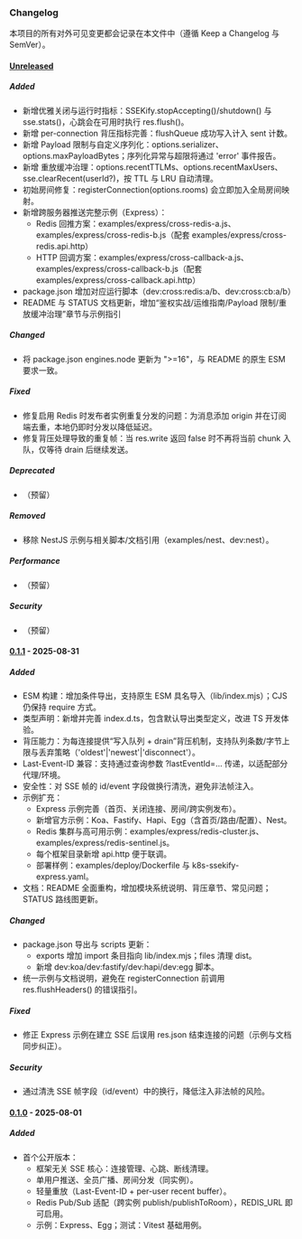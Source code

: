### Changelog

本项目的所有对外可见变更都会记录在本文件中（遵循 Keep a Changelog 与 SemVer）。

#### [Unreleased]
##### Added
- 新增优雅关闭与运行时指标：SSEKify.stopAccepting()/shutdown() 与 sse.stats()，心跳会在可用时执行 res.flush()。
- 新增 per-connection 背压指标完善：flushQueue 成功写入计入 sent 计数。
- 新增 Payload 限制与自定义序列化：options.serializer、options.maxPayloadBytes；序列化异常与超限将通过 'error' 事件报告。
- 新增 重放缓冲治理：options.recentTTLMs、options.recentMaxUsers、sse.clearRecent(userId?)，按 TTL 与 LRU 自动清理。
- 初始房间修复：registerConnection(options.rooms) 会立即加入全局房间映射。
- 新增跨服务器推送完整示例（Express）：
  - Redis 回推方案：examples/express/cross-redis-a.js、examples/express/cross-redis-b.js（配套 examples/express/cross-redis.api.http）
  - HTTP 回调方案：examples/express/cross-callback-a.js、examples/express/cross-callback-b.js（配套 examples/express/cross-callback.api.http）
- package.json 增加对应运行脚本（dev:cross:redis:a/b、dev:cross:cb:a/b）
- README 与 STATUS 文档更新，增加“鉴权实战/运维指南/Payload 限制/重放缓冲治理”章节与示例指引

##### Changed
- 将 package.json engines.node 更新为 ">=16"，与 README 的原生 ESM 要求一致。

##### Fixed
- 修复启用 Redis 时发布者实例重复分发的问题：为消息添加 origin 并在订阅端去重，本地仍即时分发以降低延迟。
- 修复背压处理导致的重复帧：当 res.write 返回 false 时不再将当前 chunk 入队，仅等待 drain 后继续发送。

##### Deprecated
- （预留）

##### Removed
- 移除 NestJS 示例与相关脚本/文档引用（examples/nest、dev:nest）。

##### Performance
- （预留）

##### Security
- （预留）

#### [0.1.1] - 2025-08-31
##### Added
- ESM 构建：增加条件导出，支持原生 ESM 具名导入（lib/index.mjs）；CJS 仍保持 require 方式。
- 类型声明：新增并完善 index.d.ts，包含默认导出类型定义，改进 TS 开发体验。
- 背压能力：为每连接提供“写入队列 + drain”背压机制，支持队列条数/字节上限与丢弃策略（'oldest'|'newest'|'disconnect'）。
- Last-Event-ID 兼容：支持通过查询参数 ?lastEventId=... 传递，以适配部分代理/环境。
- 安全性：对 SSE 帧的 id/event 字段做换行清洗，避免非法帧注入。
- 示例扩充：
  - Express 示例完善（首页、关闭连接、房间/跨实例发布）。
  - 新增官方示例：Koa、Fastify、Hapi、Egg（含首页/路由/配置）、Nest。
  - Redis 集群与高可用示例：examples/express/redis-cluster.js、examples/express/redis-sentinel.js。
  - 每个框架目录新增 api.http 便于联调。
  - 部署样例：examples/deploy/Dockerfile 与 k8s-ssekify-express.yaml。
- 文档：README 全面重构，增加模块系统说明、背压章节、常见问题；STATUS 路线图更新。

##### Changed
- package.json 导出与 scripts 更新：
  - exports 增加 import 条目指向 lib/index.mjs；files 清理 dist。
  - 新增 dev:koa/dev:fastify/dev:hapi/dev:egg 脚本。
- 统一示例与文档说明，避免在 registerConnection 前调用 res.flushHeaders() 的错误指引。

##### Fixed
- 修正 Express 示例在建立 SSE 后误用 res.json 结束连接的问题（示例与文档同步纠正）。

##### Security
- 通过清洗 SSE 帧字段（id/event）中的换行，降低注入非法帧的风险。

#### [0.1.0] - 2025-08-01
##### Added
- 首个公开版本：
  - 框架无关 SSE 核心：连接管理、心跳、断线清理。
  - 单用户推送、全员广播、房间分发（同实例）。
  - 轻量重放（Last-Event-ID + per-user recent buffer）。
  - Redis Pub/Sub 适配（跨实例 publish/publishToRoom），REDIS_URL 即可启用。
  - 示例：Express、Egg；测试：Vitest 基础用例。

[Unreleased]: https://github.com/<your-org>/ssekify/compare/v0.1.1...HEAD
[0.1.1]: https://github.com/<your-org>/ssekify/releases/tag/v0.1.1
[0.1.0]: https://github.com/<your-org>/ssekify/releases/tag/v0.1.0